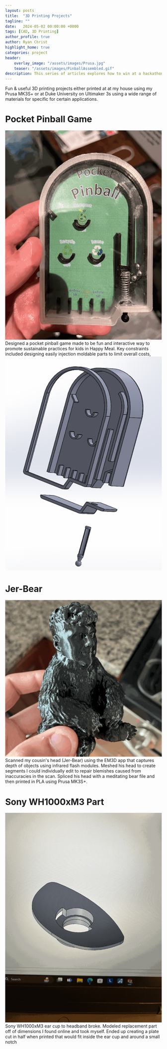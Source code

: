 ```yaml
---
layout: posts
title:  "3D Printing Projects"
tagline: ""
date:   2024-05-02 00:00:00 +0000
tags: [CAD, 3D Printing]
author_profile: true
author: Ryan Christ
highlight_home: true
categories: project
header:
    overlay_image: "/assets/images/Prusa.jpg"
    teaser: "/assets/images/PinballAssembled.gif"
description: This series of articles explores how to win at a hackathon even if you don't win the hackathon itself. The third post explores how to build on your momentum and push your hackathon ideas out into the world.
---
```

Fun & useful 3D printing projects either printed at at my house using my Prusa MK3S+ or at Duke University on Ultimaker 3s using a wide range of materials for specific for certain applications.

# Pocket Pinball Game
![pinball](/assets/images/PinballAssembled.gif)
Designed a pocket pinball game made to be fun and interactive way to promote sustainable practices for kids in Happy Meal. Key constraints included designing easily injection moldable parts to limit overall costs,
![pinball](/assets/images/PinballCAD.png)

# Jer-Bear
![jer](/assets/images/Jer1.gif)
Scanned my cousin's head (Jer-Bear) using the EM3D app that captures depth of objects using infrared flash modules. Meshed his head to create segments I could individually edit to repair blemishes caused from inaccuracies in the scan. Spliced his head with a meditating bear file and then printed in PLA using Prusa MK3S+.

# Sony WH1000xM3 Part
![sony](/assets/images/SonyCAD.gif)
Sony WH1000xM3 ear cup to headband broke. Modeled replacement part off of dimensions I found online and took myself. Ended up creating a plate cut in half when printed that would fit inside the ear cup and around a small notch 
